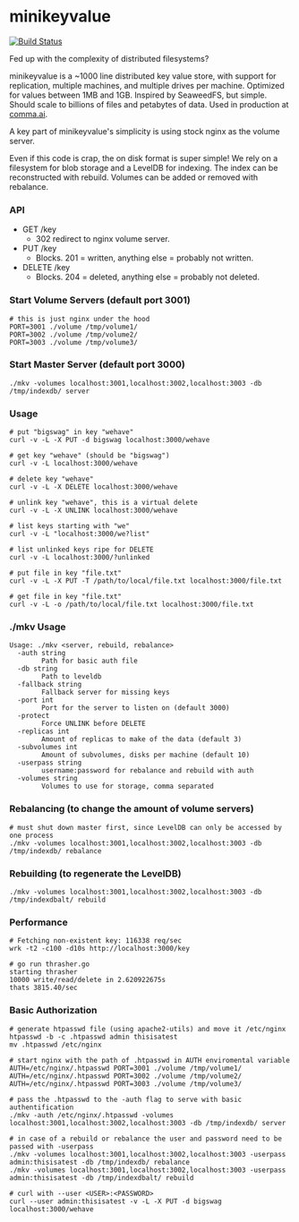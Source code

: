 # minikeyvalue

[![Build Status](https://travis-ci.org/geohot/minikeyvalue.svg?branch=master)](https://travis-ci.org/geohot/minikeyvalue)

Fed up with the complexity of distributed filesystems?

minikeyvalue is a ~1000 line distributed key value store, with support for replication, multiple machines, and multiple drives per machine. Optimized for values between 1MB and 1GB. Inspired by SeaweedFS, but simple. Should scale to billions of files and petabytes of data. Used in production at [comma.ai](https://comma.ai/).

A key part of minikeyvalue's simplicity is using stock nginx as the volume server.

Even if this code is crap, the on disk format is super simple! We rely on a filesystem for blob storage and a LevelDB for indexing. The index can be reconstructed with rebuild. Volumes can be added or removed with rebalance.

### API

- GET /key
  - 302 redirect to nginx volume server.
- PUT /key
  - Blocks. 201 = written, anything else = probably not written.
- DELETE /key
  - Blocks. 204 = deleted, anything else = probably not deleted.

### Start Volume Servers (default port 3001)

```
# this is just nginx under the hood
PORT=3001 ./volume /tmp/volume1/
PORT=3002 ./volume /tmp/volume2/
PORT=3003 ./volume /tmp/volume3/
```

### Start Master Server (default port 3000)

```
./mkv -volumes localhost:3001,localhost:3002,localhost:3003 -db /tmp/indexdb/ server
```

### Usage

```
# put "bigswag" in key "wehave"
curl -v -L -X PUT -d bigswag localhost:3000/wehave

# get key "wehave" (should be "bigswag")
curl -v -L localhost:3000/wehave

# delete key "wehave"
curl -v -L -X DELETE localhost:3000/wehave

# unlink key "wehave", this is a virtual delete
curl -v -L -X UNLINK localhost:3000/wehave

# list keys starting with "we"
curl -v -L "localhost:3000/we?list"

# list unlinked keys ripe for DELETE
curl -v -L localhost:3000/?unlinked

# put file in key "file.txt"
curl -v -L -X PUT -T /path/to/local/file.txt localhost:3000/file.txt

# get file in key "file.txt"
curl -v -L -o /path/to/local/file.txt localhost:3000/file.txt
```

### ./mkv Usage

```
Usage: ./mkv <server, rebuild, rebalance>
  -auth string
    	Path for basic auth file
  -db string
    	Path to leveldb
  -fallback string
    	Fallback server for missing keys
  -port int
    	Port for the server to listen on (default 3000)
  -protect
    	Force UNLINK before DELETE
  -replicas int
    	Amount of replicas to make of the data (default 3)
  -subvolumes int
    	Amount of subvolumes, disks per machine (default 10)
  -userpass string
    	username:password for rebalance and rebuild with auth
  -volumes string
    	Volumes to use for storage, comma separated
```

### Rebalancing (to change the amount of volume servers)

```
# must shut down master first, since LevelDB can only be accessed by one process
./mkv -volumes localhost:3001,localhost:3002,localhost:3003 -db /tmp/indexdb/ rebalance
```

### Rebuilding (to regenerate the LevelDB)

```
./mkv -volumes localhost:3001,localhost:3002,localhost:3003 -db /tmp/indexdbalt/ rebuild
```

### Performance

```
# Fetching non-existent key: 116338 req/sec
wrk -t2 -c100 -d10s http://localhost:3000/key

# go run thrasher.go
starting thrasher
10000 write/read/delete in 2.620922675s
thats 3815.40/sec
```

### Basic Authorization

```
# generate htpasswd file (using apache2-utils) and move it /etc/nginx
htpasswd -b -c .htpasswd admin thisisatest
mv .htpasswd /etc/nginx
```

```
# start nginx with the path of .htpasswd in AUTH enviromental variable
AUTH=/etc/nginx/.htpasswd PORT=3001 ./volume /tmp/volume1/
AUTH=/etc/nginx/.htpasswd PORT=3002 ./volume /tmp/volume2/
AUTH=/etc/nginx/.htpasswd PORT=3003 ./volume /tmp/volume3/
```

```
# pass the .htpasswd to the -auth flag to serve with basic authentification
./mkv -auth /etc/nginx/.htpasswd -volumes localhost:3001,localhost:3002,localhost:3003 -db /tmp/indexdb/ server

# in case of a rebuild or rebalance the user and password need to be passed with -userpass
./mkv -volumes localhost:3001,localhost:3002,localhost:3003 -userpass admin:thisisatest -db /tmp/indexdb/ rebalance
./mkv -volumes localhost:3001,localhost:3002,localhost:3003 -userpass admin:thisisatest -db /tmp/indexdbalt/ rebuild
```

```
# curl with --user <USER>:<PASSWORD>
curl --user admin:thisisatest -v -L -X PUT -d bigswag localhost:3000/wehave
```
